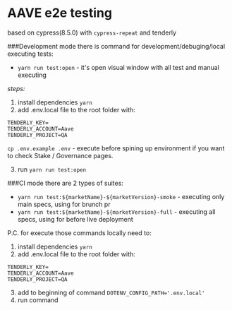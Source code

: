 # AAVE e2e testing 
based on cypress(8.5.0) with `cypress-repeat` and tenderly 

###Development mode 
there is command for development/debuging/local executing tests:
- `yarn run test:open` - it's open visual window with all test and manual executing 

_steps:_

1. install dependencies `yarn`
2. add .env.local file to the root folder with:
```
TENDERLY_KEY=
TENDERLY_ACCOUNT=Aave
TENDERLY_PROJECT=QA
```
`cp .env.example .env` - execute before spining up environment if you want to check Stake / Governance pages.


3. run `yarn run test:open`

###CI mode 
there are 2 types of suites:
- `yarn run test:${marketName}-${marketVersion}-smoke` - executing only main specs, using for brunch pr
- `yarn run test:${marketName}-${marketVersion}-full` - executing all specs, using for before live deployment

P.C. for execute those commands locally need to:
1. install dependencies `yarn`
2. add .env.local file to the root folder with:
```
TENDERLY_KEY=
TENDERLY_ACCOUNT=Aave
TENDERLY_PROJECT=QA
```
3. add to beginning of command `DOTENV_CONFIG_PATH='.env.local'`
4. run command 